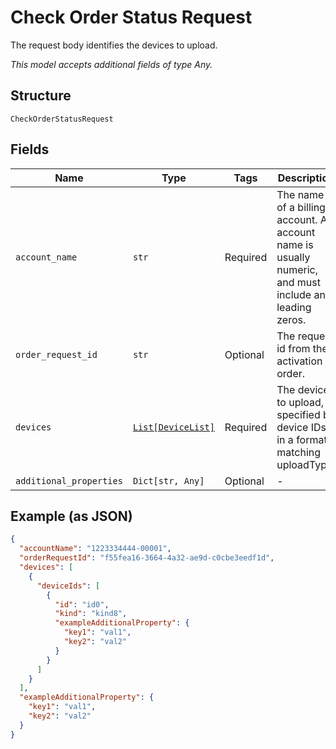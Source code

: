 
# Check Order Status Request

The request body identifies the devices to upload.

*This model accepts additional fields of type Any.*

## Structure

`CheckOrderStatusRequest`

## Fields

| Name | Type | Tags | Description |
|  --- | --- | --- | --- |
| `account_name` | `str` | Required | The name of a billing account. An account name is usually numeric, and must include any leading zeros. |
| `order_request_id` | `str` | Optional | The request id from the activation order. |
| `devices` | [`List[DeviceList]`](../../doc/models/device-list.md) | Required | The devices to upload, specified by device IDs in a format matching uploadType. |
| `additional_properties` | `Dict[str, Any]` | Optional | - |

## Example (as JSON)

```json
{
  "accountName": "1223334444-00001",
  "orderRequestId": "f55fea16-3664-4a32-ae9d-c0cbe3eedf1d",
  "devices": [
    {
      "deviceIds": [
        {
          "id": "id0",
          "kind": "kind8",
          "exampleAdditionalProperty": {
            "key1": "val1",
            "key2": "val2"
          }
        }
      ]
    }
  ],
  "exampleAdditionalProperty": {
    "key1": "val1",
    "key2": "val2"
  }
}
```

